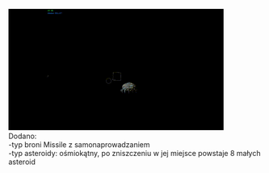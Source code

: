 ![](https://github.com/michal200456/POiGKlab1/blob/main/nwm.gif)\
Dodano:\
-typ broni Missile z samonaprowadzaniem\
-typ asteroidy: ośmiokątny, po zniszczeniu w jej miejsce powstaje 8 małych asteroid
